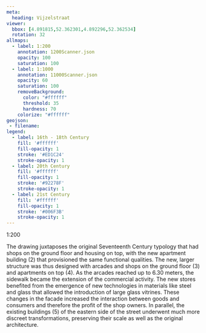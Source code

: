 ```yaml
---
meta:
  heading: Vijzelstraat
viewer:
  bbox: [4.891815,52.362301,4.892296,52.362534]
  rotation: 32
allmaps:
  - label: 1:200
    annotation: 1200Scanner.json
    opacity: 100
    saturation: 100
  - label: 1:1000
    annotation: 11000Scanner.json
    opacity: 60
    saturation: 100
    removeBackground:
      color: "#ffffff"
      threshold: 35
      hardness: 70
    colorize: "#ffffff"
geojson:
 - filename: 
legend:
  - label: 16th - 18th Century
    fill: '#ffffff'
    fill-opacity: 1
    stroke: '#ED1C24'
    stroke-opacity: 1
  - label: 20th Century
    fill: '#ffffff'
    fill-opacity: 1
    stroke: '#92278F'
    stroke-opacity: 1
  - label: 21st Century
    fill: '#ffffff'
    fill-opacity: 1
    stroke: '#006F3B'
    stroke-opacity: 1
---
```

1:200

The drawing juxtaposes the original Seventeenth Century typology that had shops on the ground floor and housing on top, with the new  apartment building (2) that provisioned the same functional qualities. The new, larger structure was thus designed with arcades and shops on the ground floor (3) and apartments on top (4). As the arcades reached up to 6.30 meters, the sidewalk became the extension of the commercial activity. The new stores benefited from the emergence of new technologies in materials like steel and glass that allowed the introduction of large glass vitrines. These changes in the facade increased the interaction between goods and consumers and therefore the profit of the shop owners. In parallel, the existing buildings (5) of the eastern side of the street underwent much more discreet transformations, preserving their scale as well as the original architecture.